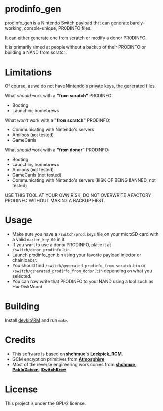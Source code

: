 prodinfo_gen
============
prodinfo_gen is a Nintendo Switch payload that can generate barely-working, console-unique, PRODINFO files.

It can either generate one from scratch or modify a donor PRODINFO.

It is primarily aimed at people without a backup of their PRODINFO or building a NAND from scratch.

Limitations
===========

Of course, as we do not have Nintendo's private keys, the generated files.

What *should* work with a **"from scratch"** PRODINFO:
 - Booting
 - Launching homebrews

What *won't* work with a **"from scratch"** PRODINFO:
 - Communicating with Nintendo's servers
 - Amiibos (not tested)
 - GameCards

What *should* work with a **"from donor"** PRODINFO:
 - Booting
 - Launching homebrews
 - Amiibos (not tested)
 - GameCards (not tested)
 - Communicating with Nintendo's servers (RISK OF BEING BANNED, not tested)

USE THIS TOOL AT YOUR OWN RISK, DO NOT OVERWRITE A FACTORY PRODINFO WITHOUT MAKING A BACKUP FIRST.

Usage
=====
* Make sure you have a `/switch/prod.keys` file on your microSD card with a valid `master_key_00` in it.
* If you want to use a donor PRODINFO, place it at `/switch/donor_prodinfo.bin`.
* Launch prodinfo_gen.bin using your favorite payload injector or chainloader.
* You should find `/switch/generated_prodinfo_from_scratch.bin` or `/switch/generated_prodinfo_from_donor.bin` depending on what you selected.
* You can now write that PRODINFO to your NAND using a tool such as HacDiskMount.

Building
========
Install [devkitARM](https://devkitpro.org/) and run `make`.

Credits
=======
 - This software is based on **shchmue**'s [**Lockpick_RCM**](https://github.com/shchmue/Lockpick_RCM).
 - GCM encryption primitives from [**Atmosphère**](https://github.com/Atmosphere-NX/Atmosphere)
 - Most of the reverse engineering work comes from [**shchmue**](https://github.com/shchmue), [**PabloZaiden**](https://github.com/PabloZaiden), [**SwitchBrew**](https://switchbrew.org/wiki/Calibration)

License
=======
This project is under the GPLv2 license.